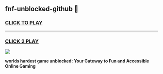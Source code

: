 
## fnf-unblocked-github 👋
<h3>
<a href="https://premium.freeplayer.one?title=fnf-unblocked-github&ref=14F">CLICK TO PLAY</a></h3>
<hr>

<h3>
<a href="https://premium.freeplayer.one?title=fnf-unblocked-github&ref=14F">CLICK 2 PLAY</a>
  
</h3>

<a href="https://premium.freeplayer.one?title=fnf-unblocked-github&ref=12F/"><img src="https://clearcache.store/games.png"></a>


**worlds hardest game unblocked: Your Gateway to Fun and Accessible Online Gaming**

